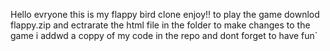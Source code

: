 Hello evryone this is my flappy bird clone enjoy!!
to play the game downlod flappy.zip and ectrarate the html file in the folder
to make changes to the game i addwd a coppy of my code in the repo 
and dont forget to have fun`
